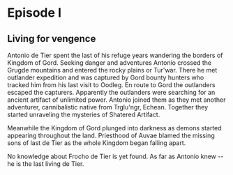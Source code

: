 Episode I
=========
Living for vengence
---------

Antonio de Tier spent the last of his refuge years wandering the borders of Kingdom of Gord. Seeking danger and adventures Antonio crossed the
Grugde mountains and entered the rocky plains or Tur'war. There he met outlander expedition and was captured by Gord bounty hunters who tracked
him from his last visit to Oodleg. En route to Gord the outlanders escaped the capturers. Apparently the outlanders were searching for an ancient 
artifact of unlimited power. Antonio joined them as they met another adventurer, cannibalistic native from Trglu'ngr, Echean. Together they started
unraveling the mysteries of Shatered Artifact.

Meanwhile the Kingdom of Gord plunged into darkness as demons started appearing throughout the land. Priesthood of Auvae blamed the missing sons
of last de Tier as the whole Kingdom began falling apart.

No knowledge about Frocho de Tier is yet found. As far as Antonio knew -- he is the last living de Tier.
